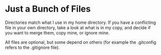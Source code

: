 Just a Bunch of Files
=====================

Directories match what I use in my home directory. If you have a conflicting
file in your own directory, take a look at what is in my copy, and decide if
you want to merge them, copy mine, or ignore mine.

All files are optional, but some depend on others (for example the .gitconfig
refers to the .gitignore file).
